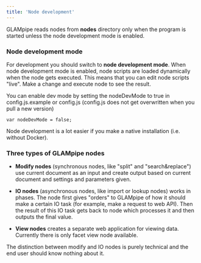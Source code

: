 ```yaml
---
title: 'Node development'
---
```


GLAMpipe reads nodes from **nodes** directory only when the program is started unless the node development mode is enabled. 

### Node development mode
For development you should switch to **node development mode**. When node development mode is enabled, node scripts are loaded dynamically when the node gets executed. This means that you can edit node scripts "live". Make a change and execute node to see the result.

You can enable dev mode by setting the nodeDevMode to true in config.js.example or config.js (config.js does not get overwritten when you pull a new version)

	var nodeDevMode = false;

Node development is a lot easier if you make a native installation (i.e. without Docker).



### Three types of GLAMpipe nodes

- **Modify nodes** (synchronous nodes, like "split" and "search&replace") use current document as an input and create output based on current document and settings and parameters given.

- **IO nodes** (asynchronous nodes, like import or lookup nodes) works in phases. The node first gives "orders" to GLAMpipe of how it should make a certain IO task (for example, make a request to web API). Then the result of this IO task gets back to node which processes it and then outputs the final value.

- **View nodes** creates a separate web application for viewing data. Currently there is only facet view node available.

The distinction between modify and IO nodes is purely technical and the end user should know nothing about it.